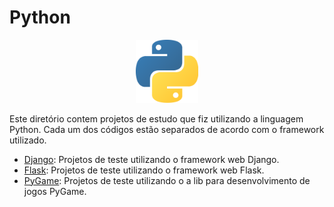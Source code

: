 # Python

<p align="center">
<a name="top" href="https://www.python.org/">
<img style="max-width:20%;" src=".img/python.png"></a>
</p>

Este diretório contem projetos de estudo que fiz utilizando a linguagem Python. Cada um dos códigos estão separados de acordo com o framework utilizado.

* [Django](django/): Projetos de teste utilizando o framework web Django.
* [Flask](flask/): Projetos de teste utilizando o framework web Flask.
* [PyGame](pygame/): Projetos de teste utilizando o a lib para desenvolvimento de jogos PyGame.

